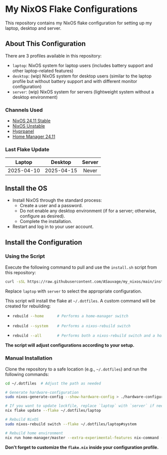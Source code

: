 # My NixOS Flake Configurations

This repository contains my NixOS flake configuration for setting up my laptop, desktop and server.

## About This Configuration

There are 3 profiles available in this repository:

- `laptop`: NixOS system for laptop users (includes battery support and other laptop-related features)
- `desktop`: (wip) NixOS system for desktop users (similar to the laptop profile but without battery support and with different monitor configuration)
- `server`: (wip) NixOS system for servers (lightweight system without a desktop environment)

### Channels Used

- [NixOS 24.11 Stable](https://github.com/nixos/nixpkgs/tree/nixos-24.11)
- [NixOS Unstable](https://github.com/nixos/nixpkgs/tree/nixos-unstable)
- [Hyprpanel](https://github.com/jas-singhfsu/hyprpanel)
- [Home Manager 24.11](https://github.com/nix-community/home-manager/tree/release-24.11)

### Last Flake Update

| Laptop     | Desktop    | Server     |
| :--------: | :--------: | :--------: |
| 2025-04-10 | 2025-04-15 | Never      |

## Install the OS

- Install NixOS through the standard process:
  - Create a user and a password.
  - Do not enable any desktop environment (if for a server; otherwise, configure as desired).
  - Complete the installation.
- Restart and log in to your user account.

## Install the Configuration

### Using the Script

Execute the following command to pull and use the `install.sh` script from this repository:

```sh
curl -sSL https://raw.githubusercontent.com/ASauvage/my_nixos/main/install.sh | nix-shell -p git --run "sh -s -- --profile laptop"
```

Replace `laptop` with `server` to select the appropriate configuration.

This script will install the flake at `~/.dotfiles`. A custom command will be created for rebuilding:

- ```sh
  rebuild --home      # Performs a home-manager switch
  ```

- ```sh
  rebuild --system    # Performs a nixos-rebuild switch
  ```

- ```sh
  rebuild --all       # Performs both a nixos-rebuild switch and a home-manager switch
  ```

**The script will adjust configurations according to your setup.**

### Manual Installation

Clone the repository to a safe location (e.g., `~/.dotfiles`) and run the following commands:

```sh
cd ~/.dotfiles  # Adjust the path as needed

# Generate hardware-configuration
sudo nixos-generate-config --show-hardware-config > ./hardware-configuration.nix

# If you want to update lockfile, replace `laptop` with `server` if needed
nix flake update --flake ~/.dotfiles/laptop

# Rebuild NixOS
sudo nixos-rebuild switch --flake ~/.dotfiles/laptop#system 

# Rebuild home environment
nix run home-manager/master --extra-experimental-features nix-command --extra-experimental-features flakes -- switch --flake ~/.dotfiles/laptop#user
```

**Don't forget to customize the `flake.nix` inside your configuration profile.**
